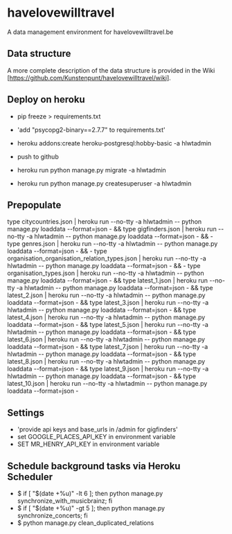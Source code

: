 # havelovewilltravel
A data management environment for havelovewilltravel.be

## Data structure

A more complete description of the data structure is provided in the Wiki [https://github.com/Kunstenpunt/havelovewilltravel/wiki].

## Deploy on heroku

- pip freeze > requirements.txt
- 'add "psycopg2-binary==2.7.7" to requirements.txt'

- heroku addons:create heroku-postgresql:hobby-basic -a hlwtadmin

- push to github

- heroku run python manage.py migrate -a hlwtadmin
- heroku run python manage.py createsuperuser -a hlwtadmin

## Prepopulate
type citycountries.json | heroku run --no-tty -a hlwtadmin -- python manage.py loaddata --format=json - && type gigfinders.json | heroku run --no-tty -a hlwtadmin -- python manage.py loaddata --format=json - && - type genres.json | heroku run --no-tty -a hlwtadmin -- python manage.py loaddata --format=json - && - type organisation_organisation_relation_types.json | heroku run --no-tty -a hlwtadmin -- python manage.py loaddata --format=json - && - type organisation_types.json | heroku run --no-tty -a hlwtadmin -- python manage.py loaddata --format=json - && type latest_1.json | heroku run --no-tty -a hlwtadmin -- python manage.py loaddata --format=json - && type latest_2.json | heroku run --no-tty -a hlwtadmin -- python manage.py loaddata --format=json - && type latest_3.json | heroku run --no-tty -a hlwtadmin -- python manage.py loaddata --format=json - && type latest_4.json | heroku run --no-tty -a hlwtadmin -- python manage.py loaddata --format=json - && type latest_5.json | heroku run --no-tty -a hlwtadmin -- python manage.py loaddata --format=json - && type latest_6.json | heroku run --no-tty -a hlwtadmin -- python manage.py loaddata --format=json - && type latest_7.json | heroku run --no-tty -a hlwtadmin -- python manage.py loaddata --format=json - && type latest_8.json | heroku run --no-tty -a hlwtadmin -- python manage.py loaddata --format=json - && type latest_9.json | heroku run --no-tty -a hlwtadmin -- python manage.py loaddata --format=json - && type latest_10.json | heroku run --no-tty -a hlwtadmin -- python manage.py loaddata --format=json -

## Settings
- 'provide api keys and base_urls in /admin for gigfinders'
- set GOOGLE_PLACES_API_KEY in environment variable
- SET MR_HENRY_API_KEY in environment variable


## Schedule background tasks via Heroku Scheduler
- $ if [ "$(date +%u)" -lt 6 ]; then python manage.py synchronize_with_musicbrainz; fi
- $ if [ "$(date +%u)" -gt 5 ]; then python manage.py synchronize_concerts; fi
- $ python manage.py clean_duplicated_relations
